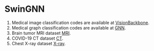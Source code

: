 # SwinGNN


1. Medical image classification codes are available at [VisionBackbone](https://colab.research.google.com/drive/14Z_B5IYRTrAWNRCaVkcNYL-ZnXF5hh83#scrollTo=mD38MRhBegfB).
2. Medical graph classification codes are available at [GNN](https://colab.research.google.com/drive/1vpC3D_7mAjDEz5WykY8ZdN_CZAKlt0kQ#scrollTo=XZOjXfe8J7Gk).
3. Brain tumor MRI dataset [MRI](https://www.kaggle.com/datasets/masoudnickparvar/brain-tumor-mri-dataset).
4. COVID-19 CT dataset [CT](https://www.kaggle.com/datasets/plameneduardo/sarscov2-ctscan-dataset).
5. Chest X-ray dataset [X-ray](https://www.kaggle.com/datasets/sachinkumar413/covid-pneumonia-normal-chest-xray-images).
